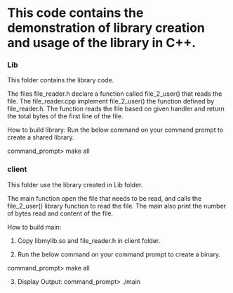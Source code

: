 # This code contains the demonstration of library creation and usage of the library in C++.

### Lib
This folder contains the library code. 

The files file_reader.h declare a function called file_2_user() that reads the file.
The file_reader.cpp implement file_2_user() the function defined by file_reader.h. 
The function reads the file based on given handler and return the total bytes of the first line of the file.

How to build library: 
Run the below command on your command prompt to create a shared library.

command_prompt> make all


### client

This folder use the library created in Lib folder.

The main function open the file that needs to be read, and calls the file_2_user() library function to read the file. The main also print the number of bytes read and content of the file.

How to build main:

1) Copy libmylib.so and file_reader.h in client folder.

2) Run the below command on your command prompt to create a binary.

command_prompt> make all

3) Display Output: 
command_prompt> ./main